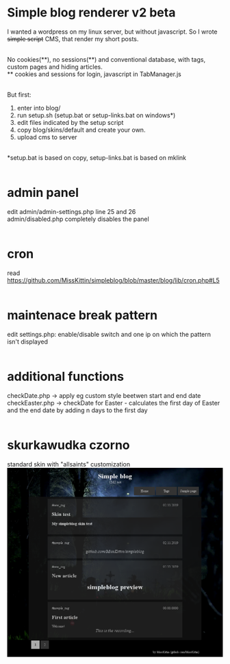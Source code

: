 # Simple blog renderer v2 beta
I wanted a wordpress on my linux server, but without javascript. So I wrote <del>simple script</del> CMS, that render my short posts.
<br><br>

No cookies(\*\*), no sessions(\*\*) and conventional database, with tags, custom pages and hiding articles.<br>
\*\* cookies and sessions for login, javascript in TabManager.js
<br><br>

But first:<br>
1. enter into blog/
2. run setup.sh (setup.bat or setup-links.bat on windows\*)
3. edit files indicated by the setup script
4. copy blog/skins/default and create your own.
5. upload cms to server
<br><br>

\*setup.bat is based on copy, setup-links.bat is based on mklink
<br><br>

# admin panel
edit admin/admin-settings.php line 25 and 26<br>
admin/disabled.php completely disables the panel
<br><br>

# cron
read https://github.com/MissKittin/simpleblog/blob/master/blog/lib/cron.php#L5
<br><br>

# maintenace break pattern
edit settings.php: enable/disable switch and one ip on which the pattern isn't displayed
<br><br>

# additional functions
checkDate.php -> apply eg custom style beetwen start and end date<br>
checkEaster.php -> checkDate for Easter - calculates the first day of Easter and the end date by adding n days to the first day
<br><br>

# skurkawudka czorno
standard skin with "allsaints" customization<br>
![preview](https://raw.githubusercontent.com/MissKittin/simpleblog/master/preview_main.png)
<br><br>
